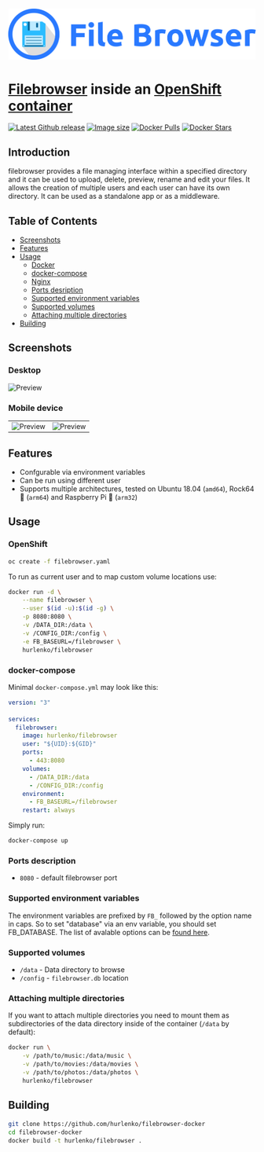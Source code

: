 <p align="center">
  <img src="https://raw.githubusercontent.com/filebrowser/logo/master/banner.png" width="550"/>
</p>

# [Filebrowser](https://github.com/filebrowser/filebrowser) inside an [OpenShift container](https://hub.docker.com/r/johnibm/filebrowser)

[![Latest Github release](https://img.shields.io/github/release/hurlenko/filebrowser-docker.svg)](https://github.com/hurlenko/filebrowser-docker/releases/latest)
[![Image size](https://img.shields.io/docker/image-size/hurlenko/aria2-ariang/latest)](https://hub.docker.com/r/hurlenko/filebrowser)
[![Docker Pulls](https://img.shields.io/docker/pulls/hurlenko/filebrowser.svg)](https://hub.docker.com/r/hurlenko/filebrowser/)
[![Docker Stars](https://img.shields.io/docker/stars/hurlenko/filebrowser.svg)](https://hub.docker.com/r/hurlenko/filebrowser/)

## Introduction

filebrowser provides a file managing interface within a specified directory and it can be used to upload, delete, preview, rename and edit your files. It allows the creation of multiple users and each user can have its own directory. It can be used as a standalone app or as a middleware.

## Table of Contents

- [Screenshots](#screenshots)
- [Features](#features)
- [Usage](#usage)
  - [Docker](#docker)
  - [docker-compose](#docker-compose)
  - [Nginx](#running-behind-nginx-proxy)
  - [Ports desription](#ports-description)
  - [Supported environment variables](#supported-environment-variables)
  - [Supported volumes](#supported-volumes)
  - [Attaching multiple directories](#attaching-multiple-directories)
- [Building](#building)

## Screenshots

### Desktop

![Preview](https://user-images.githubusercontent.com/5447088/50716739-ebd26700-107a-11e9-9817-14230c53efd2.gif)

### Mobile device

| | |
|---|---|
![Preview](https://user-images.githubusercontent.com/18035960/67269128-c7873000-f4be-11e9-89be-1fe33c3e973c.png) | ![Preview](https://user-images.githubusercontent.com/18035960/67269151-d4a41f00-f4be-11e9-9b10-ec08c3a96692.png)

## Features

- Confgurable via environment variables
- Can be run using different user
- Supports multiple architectures, tested on Ubuntu 18.04 (`amd64`), Rock64 🍍 (`arm64`) and Raspberry Pi 🍓 (`arm32`)

## Usage

### OpenShift

```bash
oc create -f filebrowser.yaml
```

To run as current user and to map custom volume locations use:

```bash
docker run -d \
    --name filebrowser \
    --user $(id -u):$(id -g) \
    -p 8080:8080 \
    -v /DATA_DIR:/data \
    -v /CONFIG_DIR:/config \
    -e FB_BASEURL=/filebrowser \
    hurlenko/filebrowser
```

### docker-compose

Minimal `docker-compose.yml` may look like this:

```yaml
version: "3"

services:
  filebrowser:
    image: hurlenko/filebrowser
    user: "${UID}:${GID}"
    ports:
      - 443:8080
    volumes:
      - /DATA_DIR:/data
      - /CONFIG_DIR:/config
    environment:
      - FB_BASEURL=/filebrowser
    restart: always
```

Simply run:

```bash
docker-compose up
```


### Ports description

- `8080` - default filebrowser port

### Supported environment variables

The environment variables are prefixed by `FB_` followed by the option name in caps. So to set "database" via an env variable, you should set FB_DATABASE. The list of avalable options can be [found here](https://filebrowser.org/cli/filebrowser#options).

### Supported volumes

- `/data` - Data directory to browse
- `/config` - `filebrowser.db` location

### Attaching multiple directories

If you want to attach multiple directories you need to mount them as subdirectories of the data directory inside of the container (`/data` by default):

```bash
docker run \
    -v /path/to/music:/data/music \
    -v /path/to/movies:/data/movies \
    -v /path/to/photos:/data/photos \
    hurlenko/filebrowser
```

## Building

```bash
git clone https://github.com/hurlenko/filebrowser-docker
cd filebrowser-docker
docker build -t hurlenko/filebrowser .
```
